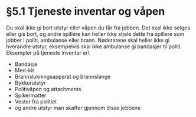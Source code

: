 # §5.1 Tjeneste inventar og våpen

Du skal ikke gi bort utstyr eller våpen du får fra jobben. Det skal ikke selges eller gis bort, og andre spillere kan heller ikke stjele dette fra spillere som jobber i politi, ambulanse eller brann. Nødetatene skal heller ikke gi hverandre utstyr, eksempelvis skal ikke ambulanse gi bandasjer til politi.\
Eksempler på tjeneste inventar er\


* Bandasje
* Med-kit
* Brannslukningsapparat og brannslange
* Bykkerutstyr
* Politivåpen og attachments
* Spikermatter
* Vester fra politiet
* og andre utstyr man skaffer gjennom disse jobbene

